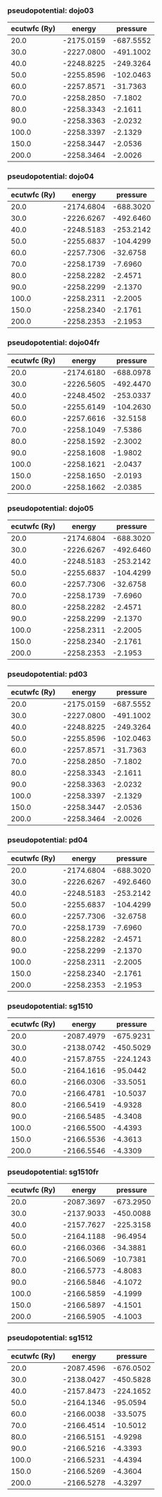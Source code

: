 ### pseudopotential: dojo03
| ecutwfc (Ry) | energy | pressure | 
| --- | --- | --- | 
| 20.0 | -2175.0159| -687.5552|
| 30.0 | -2227.0800| -491.1002|
| 40.0 | -2248.8225| -249.3264|
| 50.0 | -2255.8596| -102.0463|
| 60.0 | -2257.8571| -31.7363|
| 70.0 | -2258.2850| -7.1802|
| 80.0 | -2258.3343| -2.1611|
| 90.0 | -2258.3363| -2.0232|
| 100.0 | -2258.3397| -2.1329|
| 150.0 | -2258.3447| -2.0536|
| 200.0 | -2258.3464| -2.0026|

### pseudopotential: dojo04
| ecutwfc (Ry) | energy | pressure | 
| --- | --- | --- | 
| 20.0 | -2174.6804| -688.3020|
| 30.0 | -2226.6267| -492.6460|
| 40.0 | -2248.5183| -253.2142|
| 50.0 | -2255.6837| -104.4299|
| 60.0 | -2257.7306| -32.6758|
| 70.0 | -2258.1739| -7.6960|
| 80.0 | -2258.2282| -2.4571|
| 90.0 | -2258.2299| -2.1370|
| 100.0 | -2258.2311| -2.2005|
| 150.0 | -2258.2340| -2.1761|
| 200.0 | -2258.2353| -2.1953|

### pseudopotential: dojo04fr
| ecutwfc (Ry) | energy | pressure | 
| --- | --- | --- | 
| 20.0 | -2174.6180| -688.0978|
| 30.0 | -2226.5605| -492.4470|
| 40.0 | -2248.4502| -253.0337|
| 50.0 | -2255.6149| -104.2630|
| 60.0 | -2257.6616| -32.5158|
| 70.0 | -2258.1049| -7.5386|
| 80.0 | -2258.1592| -2.3002|
| 90.0 | -2258.1608| -1.9802|
| 100.0 | -2258.1621| -2.0437|
| 150.0 | -2258.1650| -2.0193|
| 200.0 | -2258.1662| -2.0385|

### pseudopotential: dojo05
| ecutwfc (Ry) | energy | pressure | 
| --- | --- | --- | 
| 20.0 | -2174.6804| -688.3020|
| 30.0 | -2226.6267| -492.6460|
| 40.0 | -2248.5183| -253.2142|
| 50.0 | -2255.6837| -104.4299|
| 60.0 | -2257.7306| -32.6758|
| 70.0 | -2258.1739| -7.6960|
| 80.0 | -2258.2282| -2.4571|
| 90.0 | -2258.2299| -2.1370|
| 100.0 | -2258.2311| -2.2005|
| 150.0 | -2258.2340| -2.1761|
| 200.0 | -2258.2353| -2.1953|

### pseudopotential: pd03
| ecutwfc (Ry) | energy | pressure | 
| --- | --- | --- | 
| 20.0 | -2175.0159| -687.5552|
| 30.0 | -2227.0800| -491.1002|
| 40.0 | -2248.8225| -249.3264|
| 50.0 | -2255.8596| -102.0463|
| 60.0 | -2257.8571| -31.7363|
| 70.0 | -2258.2850| -7.1802|
| 80.0 | -2258.3343| -2.1611|
| 90.0 | -2258.3363| -2.0232|
| 100.0 | -2258.3397| -2.1329|
| 150.0 | -2258.3447| -2.0536|
| 200.0 | -2258.3464| -2.0026|

### pseudopotential: pd04
| ecutwfc (Ry) | energy | pressure | 
| --- | --- | --- | 
| 20.0 | -2174.6804| -688.3020|
| 30.0 | -2226.6267| -492.6460|
| 40.0 | -2248.5183| -253.2142|
| 50.0 | -2255.6837| -104.4299|
| 60.0 | -2257.7306| -32.6758|
| 70.0 | -2258.1739| -7.6960|
| 80.0 | -2258.2282| -2.4571|
| 90.0 | -2258.2299| -2.1370|
| 100.0 | -2258.2311| -2.2005|
| 150.0 | -2258.2340| -2.1761|
| 200.0 | -2258.2353| -2.1953|

### pseudopotential: sg1510
| ecutwfc (Ry) | energy | pressure | 
| --- | --- | --- | 
| 20.0 | -2087.4979| -675.9231|
| 30.0 | -2138.0742| -450.5029|
| 40.0 | -2157.8755| -224.1243|
| 50.0 | -2164.1616| -95.0442|
| 60.0 | -2166.0306| -33.5051|
| 70.0 | -2166.4781| -10.5037|
| 80.0 | -2166.5419| -4.9328|
| 90.0 | -2166.5485| -4.3408|
| 100.0 | -2166.5500| -4.4393|
| 150.0 | -2166.5536| -4.3613|
| 200.0 | -2166.5546| -4.3309|

### pseudopotential: sg1510fr
| ecutwfc (Ry) | energy | pressure | 
| --- | --- | --- | 
| 20.0 | -2087.3697| -673.2950|
| 30.0 | -2137.9033| -450.0088|
| 40.0 | -2157.7627| -225.3158|
| 50.0 | -2164.1188| -96.4954|
| 60.0 | -2166.0366| -34.3881|
| 70.0 | -2166.5069| -10.7381|
| 80.0 | -2166.5773| -4.8083|
| 90.0 | -2166.5846| -4.1072|
| 100.0 | -2166.5859| -4.1999|
| 150.0 | -2166.5897| -4.1501|
| 200.0 | -2166.5905| -4.1003|

### pseudopotential: sg1512
| ecutwfc (Ry) | energy | pressure | 
| --- | --- | --- | 
| 20.0 | -2087.4596| -676.0502|
| 30.0 | -2138.0427| -450.5828|
| 40.0 | -2157.8473| -224.1652|
| 50.0 | -2164.1346| -95.0594|
| 60.0 | -2166.0038| -33.5075|
| 70.0 | -2166.4514| -10.5012|
| 80.0 | -2166.5151| -4.9298|
| 90.0 | -2166.5216| -4.3393|
| 100.0 | -2166.5231| -4.4394|
| 150.0 | -2166.5269| -4.3604|
| 200.0 | -2166.5278| -4.3297|

